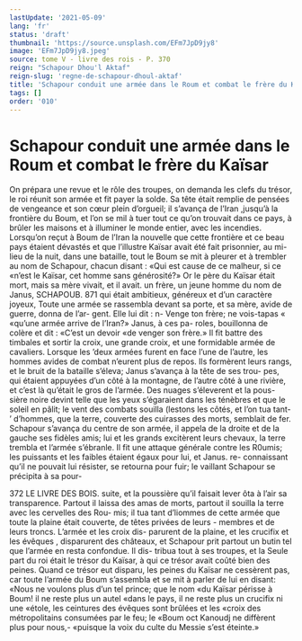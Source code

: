 ```yaml
---
lastUpdate: '2021-05-09'
lang: 'fr'
status: 'draft'
thumbnail: 'https://source.unsplash.com/EFm7JpD9jy8'
image: 'EFm7JpD9jy8.jpeg'
source: tome V - livre des rois - P. 370
reign: "Schapour Dhou'l Aktaf"
reign-slug: 'regne-de-schapour-dhoul-aktaf'
title: 'Schapour conduit une armée dans le Roum et combat le frère du Kaïsar | Le Livre des Rois | Shâhnâmeh'
tags: []
order: '010'
---
```


<!-- LTeX: language=fr -->

# Schapour conduit une armée dans le Roum et combat le frère du Kaïsar

On prépara une revue et le rôle des troupes, on demanda les clefs du trésor, le roi réunit son armée
et fit payer la solde. Sa tête était remplie de pensées
de vengeance et son cœur plein d’orgueil; il s’avança
de l’Iran ,jusqu’à la frontière du Boum, et l’on se
mil à tuer tout ce qu’on trouvait dans ce pays, à brûler les maisons et à illuminer le monde entier, avec les incendies.
Lorsqu’on reçut à Boum de l’Iran la nouvelle que
cette frontière et ce beau pays étaient dévastés et
que l’illustre Kaïsar avait été fait prisonnier, au mi-
lieu de la nuit, dans une bataille, tout le Boum se mit à pleurer et à trembler au nom de Schapour, chacun disant : «Qui est cause de ce malheur, si ce «n’est le Kaïsar, cet homme sans générosité?» Or le
père du Kaïsar était mort, mais sa mère vivait, et il
avait. un frère, un jeune homme du nom de Janus,
SCHAPOUB. 871 qui était ambitieux, généreux et d’un caractère
joyeux, Toute une armée se rassembla devant sa
porte, et sa mère, avide de guerre, donna de l’ar-
gent. Elle lui dit : n- Venge ton frère; ne vois-tapas « «qu’une armée arrive de l’Iran?» Janus, à ces pa-
roles, bouillonna de colère et dit : «C’est un devoir «de venger son frère.»
Il fit battre des timbales et sortir la croix, une grande croix, et une formidable armée de cavaliers. Lorsque les ’deux armées furent en face l’une de
l’autre, les hommes avides de combat n’eurent plus
de repos. Ils formèrent leurs rangs, et le bruit de la bataille s’éleva; Janus s’avança à la tête de ses trou-
pes, qui étaient appuyées d’un côté à la montagne,
de l’autre côté à une rivière, et c’est là qu’était le
gros de l’armée. Des nuages s’éleverent et la pous-
sière noire devint telle que les yeux s’égaraient dans
les ténèbres et que le soleil en pâlit; le vent des combats souilla (lestons les côtés, et l’on tua tant- ’ d’hommes, que la terre, couverte des cuirasses des morts, semblait de fer. Schapour s’avança du centre
de son armée, il appela de la droite et de la gauche ses fidèles amis; lui et les grands excitèrent leurs
chevaux, la terre trembla et l’armée s’ébranle. Il fit
une attaque générale contre les R0umis; les puissants et les faibles étaient égaux pour lui, et Janus. re- connaissant qu’il ne pouvait lui résister, se retourna pour fuir; le vaillant Schapour se précipita à sa pour-

372 LE LIVRE DES BOIS. suite, et la poussière qu’il faisait lever ôta à l’air sa
transparence. Partout il laissa des amas de morts, partout il souilla la terre avec les cervelles des Rou- mis; il tua tant d’liommes de cette armée que toute
la plaine était couverte, de têtes privées de leurs - membres et de leurs troncs. L’armée et les croix dis- parurent de la plaine, et les crucifix et les évêques , disparurent des châteaux, et Schapour prit partout
un butin tel que l’armée en resta confondue. Il dis- tribua tout à ses troupes, et la Seule part du roi était
le trésor du Kaïsar, à qui ce trésor avait coûté bien
des peines. Quand ce trésor eut disparu, les peines du Kaïsar ne cessèrent pas, car toute l’armée du
Boum s’assembla et se mit à parler de lui en disant: «Nous ne voulons plus d’un tel prince; que le nom «du Kaïsar périsse à Boum! il ne reste plus un autel «dans le pays, il ne reste plus un crucifix ni une «étole, les ceintures des évêques sont brûlées et les
«croix des métropolitains consumées par le feu; le «Boum oct Kanoudj ne diffèrent plus pour nous,- «puisque la voix du culte du Messie s’est éteinte.»
